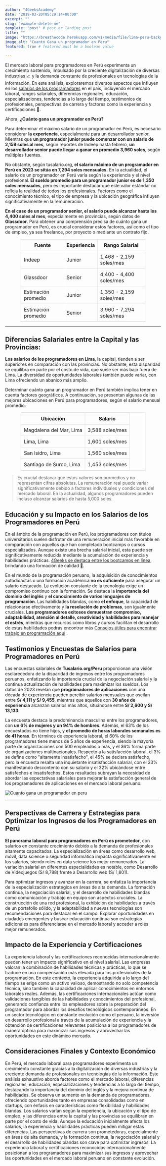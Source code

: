 ```yaml
---
author: "4GeeksAcademy"
date: "2019-03-20T05:29:14+00:00"
excerpt: ""
slug: "example-delete-me"
template: "post" # post or landing_post
title: ""
image: "https://breathecode.herokuapp.com/v1/media/file/lima-peru-background-jpg"
image_alt: "Cuanto Gana un programador en Peru"
featured: true # featured must be a boolean value

---
```



El mercado laboral para programadores en Perú experimenta un crecimiento sostenido, impulsado por la creciente digitalización de diversas industrias 📈 y la demanda constante de profesionales en tecnologías de la información. En este análisis, exploraremos diversos aspectos que influyen en los [salarios de los programadores](https://4geeksacademy.com/es/cuanto-gana-un-programador/cuanto-gana-un-programador) en el país, incluyendo el mercado laboral, rangos salariales, diferencias regionales, educación, especializaciones, tendencias a lo largo del tiempo, testimonios de profesionales, perspectivas de carrera y factores como la experiencia y certificaciones 🤑.



 Ahora, **¿Cuánto gana un programador en Perú?**

Para determinar el máximo salario de un programador en Perú, es necesario considerar **la experiencia**, especialmente para un desarrollador senior. Mientras que **un programador junior puede comenzar con un salario de 2,159 soles al mes**, según reportes de Indeep hasta febrero, **un desarrollador senior puede llegar a ganar en promedio 3,960 soles**, según múltiples fuentes.

No obstante, según tusalario.org, **el salario máximo de un programador en Perú en 2023 se sitúa en 7,294 soles mensuales.**
En la actualidad, el salario de un programador en Perú varía según la experiencia y el nivel profesional. **El sueldo promedio para un programador junior es de 1,350 soles mensuales**, pero es importante destacar que este valor estándar no refleja la realidad de todos los profesionales. Factores como el conocimiento técnico, el tipo de empresa y la ubicación geográfica influyen significativamente en la remuneración.

**En el caso de un programador senior, el salario puede alcanzar hasta los 4,400 soles al mes**, especialmente en provincias, según datos de **Glassdoor**. Para obtener una comprensión precisa de cuánto gana un programador en Perú, es crucial considerar estos factores, así como el tipo de empleo, ya sea freelance, por proyecto o mediante un contrato fijo.

<style>
  table {
    width: 80%;
    border-collapse: collapse;
    border: 1px solid #ddd;
	margin: 0 auto;
  }

  th, td {
    padding: 8px;
    border: 1px solid #ddd;
  }
	
	tr:hover {
		background-color: #c4d6f2;
	}	
</style>

<table>
  <thead>
    <tr>
      <th>Fuente</th>
      <th>Experiencia</th>
      <th>Rango Salarial</th>
    </tr>
  </thead>
  <tbody>
    <tr>
      <td>Indeep</td>
      <td>Junior</td>
      <td>1,468 - 2,159 soles/mes</td>
    </tr>
		<tr>
      <td>Glassdoor</td>
      <td>Senior</td>
      <td>4,400 - 4,400 soles/mes</td>
    </tr>
    <tr>
      <td>Estimación promedio</td>
      <td>Junior</td>
      <td>1,350 - 2,159 soles/mes</td>
    </tr>
    <tr>
      <td>Estimación promedio</td>
      <td>Senior</td>
      <td>3,960 - 7,294 soles/mes</td>
    </tr>
  </tbody>
</table>

---

## Diferencias Salariales entre la Capital y las Provincias:

**Los salarios de los programadores en Lima**, la capital, tienden a ser superiores en comparación con las provincias. No obstante, esta disparidad se equilibra en parte por el costo de vida, que suele ser más bajo fuera de Lima. La diversidad de oportunidades laborales también puede variar, con Lima ofreciendo un abanico más amplio.

Determinar cuánto gana un programador en Perú también implica tener en cuenta factores geográficos. A continuación, se presentan algunas de las mejores ubicaciones en Perú para programadores, según el salario mensual promedio:

| Ubicación                | Salario         |
|--------------------------|-----------------|
| Magdalena del Mar, Lima  | 3,588 soles/mes |
| Lima, Lima               | 1,601 soles/mes |
| San Isidro, Lima         | 1,560 soles/mes |
| Santiago de Surco, Lima  | 1,453 soles/mes |


> Es crucial destacar que estos valores son promedios y no representan cifras absolutas. La remuneración real puede variar significativamente debido a factores individuales y condiciones del mercado laboral. En la actualidad, algunos programadores pueden incluso alcanzar salarios de hasta 5,000 soles.

## Educación y su Impacto en los Salarios de los Programadores en Perú

En el ámbito de la programación en Perú, los programadores con títulos universitarios suelen disfrutar de una remuneración inicial más favorable en comparación con aquellos que han completado bootcamps o cursos especializados. Aunque existe una brecha salarial inicial, esta puede ser significativamente reducida mediante la acumulación de experiencia y habilidades prácticas. [4Geeks se destaca entre los bootcamps en línea](https://4geeksacademy.com/es/coding-campus/online-bootcamp-programacion?lang=es), brindando una formación de calidad 🚀.

En el mundo de la programación peruano, la adquisición de conocimientos autodidactas o una formación académica **no es suficiente** para asegurar un salario destacado. La evolución constante de la tecnología exige un compromiso continuo con la formación. Se destaca la **importancia del dominio del inglés** y **el conocimiento de varios lenguajes de programación**. Las habilidades blandas, como **el enfoque**, la capacidad de relacionarse efectivamente y **la resolución de problemas**, son igualmente cruciales. **Los programadores exitosos demuestran compromiso, adaptabilidad, atención al detalle, creatividad y habilidades para manejar el estrés**, mientras que recursos como libros y cursos facilitan el desarrollo de estas habilidades podrás encontrar más  [Consejos útiles para encontrar trabajo en programación aquí](https://4geeksacademy.com/es/cuanto-gana-un-programador/tips-para-encontrar-trabajo) .

## Testimonios y Encuestas de Salarios para Programadores en Perú

Las encuestas salariales de **Tusalario.org/Peru** proporcionan una visión esclarecedora de la disparidad de ingresos entre los programadores peruanos, enfatizando la importancia crucial de la negociación salarial y la continua actualización de habilidades para maximizar los sueldos. Los datos de 2023 revelan que **programadores de aplicaciones** con una década de experiencia pueden percibir salarios mensuales que oscilan entre **S/ 4,111 y S/ 9,455**, mientras que aquellos con **30 años de experiencia** alcanzan salarios más altos, situándose entre **S/ 2,600 y S/ 13,133**.

La encuesta destaca la predominancia masculina entre los programadores, con **un 6% de mujeres y un 94% de hombres**. Además, el 63% de los encuestados no tiene hijos, y **el promedio de horas laborales semanales es de 41 horas**. En términos de experiencia laboral, el 60% de los programadores tiene menos de 5 años de experiencia, siendo la mayoría parte de organizaciones con 500 empleados o más, y el 36% forma parte de organizaciones multinacionales. Respecto a la satisfacción laboral, el 3% se define como "altamente insatisfecho", el 45% se declara satisfecho, pero la encuesta resalta una inquietante insatisfacción salarial, con el 33% manifestando descontento con su salario y el 32% ubicándose entre satisfechos e insatisfechos. Estos resultados subrayan la necesidad de abordar las expectativas salariales para mejorar la satisfacción general de los programadores de aplicaciones en el mercado laboral peruano.


![Cuanto gana un programador en peru](https://breathecode.herokuapp.com/v1/media/file/grafico-satisfaccion-peru-salarios-png)

---
## Perspectivas de Carrera y Estrategias para Optimizar los Ingresos de los Programadores en Perú

**El panorama laboral para programadores en Perú es prometedor**, con salarios en constante crecimiento debido a la demanda de profesionales altamente capacitados. La especialización en áreas como desarrollo web, móvil, data science o seguridad informática impacta significativamente en los salarios, siendo roles en data science los mejor remunerados. La variación salarial en diferentes especialidades es notable, como Desarrollo de Videojuegos (S/ 8,788) frente a Desarrollo web (S/ 1,801).

Para optimizar ingresos y avanzar en la carrera, se enfatiza la importancia de la especialización estratégica en áreas de alta demanda. La formación continua, la negociación salarial, y el desarrollo de habilidades blandas como comunicación y trabajo en equipo son aspectos cruciales. La construcción de una red profesional, la exhibición de habilidades a través de un portafolio sólido, y la adaptabilidad a nuevas tecnologías son recomendaciones para destacar en el campo. Explorar oportunidades en ciudades emergentes y buscar educación continua son estrategias adicionales para diferenciarse en el mercado laboral y acceder a roles mejor remunerados.

## Impacto de la Experiencia y Certificaciones

La experiencia laboral y las certificaciones reconocidas internacionalmente pueden tener un impacto significativo en el nivel salarial. Las empresas valoran la combinación de habilidades técnicas y prácticas, lo que se traduce en una compensación más elevada para los profesionales de la programación. En este contexto, la experiencia adquirida a lo largo del tiempo se erige como un activo valioso, demostrando no solo competencia técnica, sino también la capacidad de aplicar conocimientos en entornos laborales reales. Además, las certificaciones internacionales actúan como validaciones tangibles de las habilidades y conocimientos del profesional, generando confianza entre los empleadores sobre la preparación del programador para abordar los desafíos tecnológicos contemporáneos. En un sector tecnológico en constante evolución como el peruano, la inversión en desarrollo profesional a través de la acumulación de experiencia y la obtención de certificaciones relevantes posiciona a los programadores de manera óptima para maximizar sus ingresos y aprovechar las oportunidades en este dinámico mercado.

## Consideraciones Finales y Contexto Económico

En Perú, el mercado laboral para programadores experimenta un crecimiento constante gracias a la digitalización de diversas industrias y la creciente demanda de profesionales en tecnologías de la información. Este análisis exhaustivo aborda factores como el mercado laboral, diferencias regionales, educación, especializaciones y tendencias a lo largo del tiempo, destacando la importancia del dominio del inglés y la mejora continua de habilidades. Se observa un aumento en la demanda de programadores, ofreciendo oportunidades tanto en empresas consolidadas como en startups, con énfasis en características como flexibilidad y habilidades blandas. Los salarios varían según la experiencia, la ubicación y el tipo de empleo, y las diferencias entre la capital y las provincias se equilibran en parte por el costo de vida. Aunque la educación inicialmente afecta los salarios, la experiencia y habilidades prácticas pueden mitigar estas diferencias. Las perspectivas de carrera son prometedoras, especialmente en áreas de alta demanda, y la formación continua, la negociación salarial y el desarrollo de habilidades blandas son clave para optimizar ingresos. La experiencia laboral y certificaciones reconocidas internacionalmente posicionan a los programadores para maximizar sus ingresos y aprovechar las oportunidades en el mercado laboral peruano en constante evolución.

